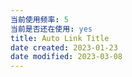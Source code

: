 ```yaml
---
当前使用频率: 5
当前是否还在使用: yes
title: Auto Link Title
date created: 2023-01-23
date modified: 2023-03-08
---
```


